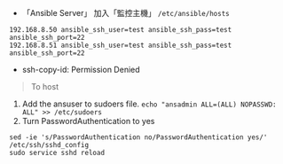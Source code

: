 - 「Ansible Server」 加入「監控主機」 `/etc/ansible/hosts`
```
192.168.8.50 ansible_ssh_user=test ansible_ssh_pass=test ansible_ssh_port=22
192.168.8.51 ansible_ssh_user=test ansible_ssh_pass=test ansible_ssh_port=22
```
- ssh-copy-id: Permission Denied
>To host
1. Add the ansuser to sudoers file. 
`echo "ansadmin ALL=(ALL) NOPASSWD: ALL" >> /etc/sudoers`
2. Turn PasswordAuthentication to yes
```
sed -ie 's/PasswordAuthentication no/PasswordAuthentication yes/' /etc/ssh/sshd_config
sudo service sshd reload
```
